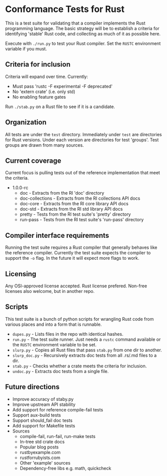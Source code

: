 # Conformance Tests for Rust

This is a test suite for validating that a compiler implements the Rust programming language.
The basic strategy will be to establish a criteria for identifying 'stable' Rust code,
and collecting as much of it as possible here.

Execute with `./run.py` to test your Rust compiler.
Set the `RUSTC` environment variable if you must.

## Criteria for inclusion

Criteria will expand over time.
Currently:

* Must pass 'rustc -F experimental -F deprecated'
* No 'extern crate' (i.e. only std)
* No enabling feature gates

Run `./stab.py` on a Rust file to see if it is a candidate.

## Organization

All tests are under the `test` directory.
Immediately under `test` are directories for Rust versions.
Under each version are directories for test 'groups'.
Test groups are drawn from many sources.

## Current coverage

Current focus is pulling tests out of the reference implementation that
meet the criteria.

- 1.0.0-rc
  - doc - Extracts from the RI 'doc' directory
  - doc-collections - Extracts from the RI collections API docs
  - doc-core - Extracts from the RI core library API docs
  - doc-std - Extracts from the RI std library API docs
  - pretty - Tests from the RI test suite's 'pretty' directory
  - run-pass - Tests from the RI test suite's 'run-pass' directory

## Compiler interface requirements

Running the test suite requires a Rust compiler that generally behaves
like the reference compiler.
Currently the test suite expects the compiler to support the `-o` flag.
In the future it will expect more flags to work.

## Licensing

Any OSI-approved license accepted.
Rust license prefered.
Non-free licenses also welcome, but in another repo.

## Scripts

This test suite is a bunch of python scripts for wrangling Rust code from various places and into a form that is runnable.

* `dupes.py` - Lists files in the repo with identical hashes.
* `run.py` - The test suite runner. Just needs a `rustc` command available or the `RUSTC` environment variable to be set.
* `slurp.py` - Copies all Rust files that pass `stab.py` from one dir to another.
* `slurp_doc.py` - Recursively extracts doc tests from all .rs/.md files to a dir.
* `stab.py` - Checks whether a crate meets the criteria for inclusion.
* `undoc.py` - Extracts doc tests from a single file.

## Future directions

* Improve accuracy of staby.py
* Improve upstream API stability
* Add support for reference compile-fail tests
* Support aux-build tests
* Support should_fail doc tests
* Add support for Makefile tests
* Sources
  * compile-fail, run-fail, run-make tests
  * In-tree std crate docs
  * Popular blog posts
  * rustbyexample.com
  * rustforrubyists.com
  * Other 'example' sources
  * Dependency-free libs e.g. math, quickcheck

